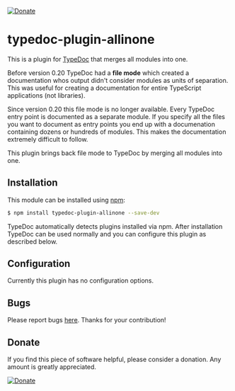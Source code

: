 [![Donate](https://img.shields.io/badge/Donate-PayPal-green.svg)](https://www.paypal.com/cgi-bin/webscr?cmd=_s-xclick&hosted_button_id=67UU75EUH4S8A)

# typedoc-plugin-allinone

This is a plugin for [TypeDoc](https://github.com/TypeStrong/typedoc) that merges all modules into one.

Before version 0.20 TypeDoc had a **file mode** which created a documentation whos output didn't consider modules as
units of separation. This was useful for creating a documentation for entire TypeScript applications (not libraries).

Since version 0.20 this file mode is no longer available. Every TypeDoc entry point is documented as a separate module.
If you specify all the files you want to document as entry points you end up with a documenation containing dozens or
hundreds of modules. This makes the documentation extremely difficult to follow.

This plugin brings back file mode to TypeDoc by merging all modules into one.

## Installation

This module can be installed using [npm](https://www.npmjs.com/package/typedoc-plugin-allinone):

```sh
$ npm install typedoc-plugin-allinone --save-dev
```

TypeDoc automatically detects plugins installed via npm. After installation TypeDoc can be used normally and you can
configure this plugin as described below.

## Configuration

Currently this plugin has no configuration options.

## Bugs

Please report bugs [here](https://github.com/krisztianb/typedoc-plugin-allinone/issues).
Thanks for your contribution!

## Donate

If you find this piece of software helpful, please consider a donation. Any amount is greatly appreciated.

[![Donate](https://img.shields.io/badge/Donate-PayPal-green.svg)](https://www.paypal.com/cgi-bin/webscr?cmd=_s-xclick&hosted_button_id=67UU75EUH4S8A)
